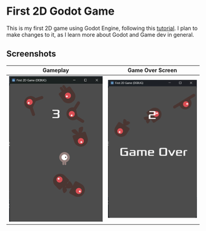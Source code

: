 # First 2D Godot Game

This is my first 2D game using Godot Engine, following this [tutorial](https://docs.godotengine.org/en/stable/getting_started/first_2d_game/index.html). I plan to make changes to it, as I learn more about Godot and Game dev in general.

## Screenshots

| **Gameplay**                | **Game Over Screen**         |
|-----------------------------|------------------------------|
| ![Gameplay Screenshot](screenshots/gameplay.png) | ![Game Over Screenshot](screenshots/game_over.png) |


